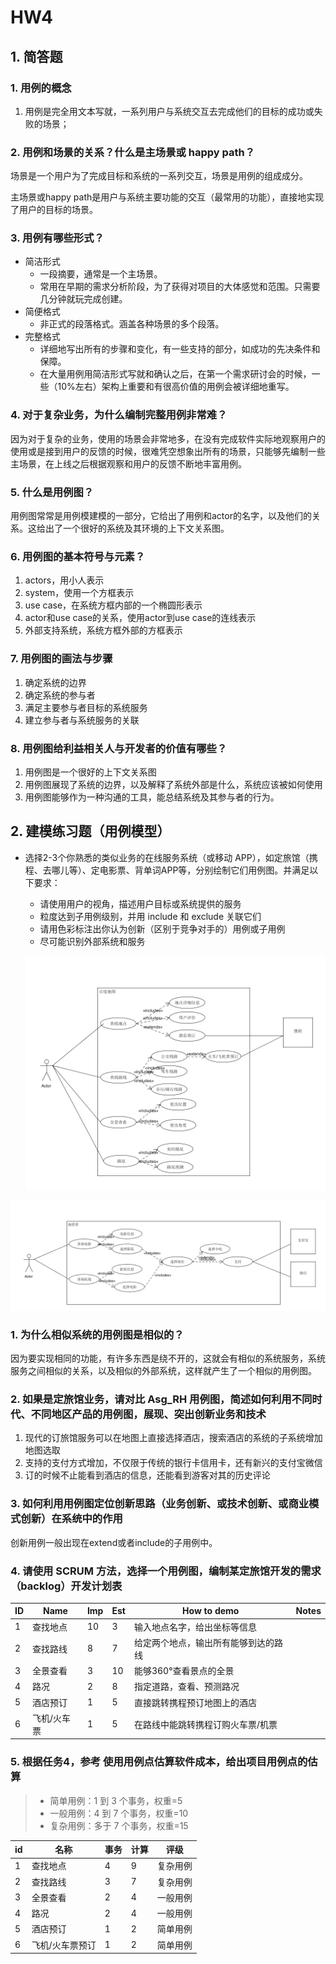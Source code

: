 # HW4

## 1. 简答题

### 1. 用例的概念

1. 用例是完全用文本写就，一系列用户与系统交互去完成他们的目标的成功或失败的场景；

### 2. 用例和场景的关系？什么是主场景或 happy path？

场景是一个用户为了完成目标和系统的一系列交互，场景是用例的组成成分。

主场景或happy path是用户与系统主要功能的交互（最常用的功能），直接地实现了用户的目标的场景。

### 3. 用例有哪些形式？

- 简洁形式
  - 一段摘要，通常是一个主场景。
  - 常用在早期的需求分析阶段，为了获得对项目的大体感觉和范围。只需要几分钟就玩完成创建。
- 简便格式
  - 非正式的段落格式。涵盖各种场景的多个段落。
- 完整格式
  - 详细地写出所有的步骤和变化，有一些支持的部分，如成功的先决条件和保障。
  - 在大量用例用简洁形式写就和确认之后，在第一个需求研讨会的时候，一些（10%左右）架构上重要和有很高价值的用例会被详细地重写。

### 4. 对于复杂业务，为什么编制完整用例非常难？

因为对于复杂的业务，使用的场景会非常地多，在没有完成软件实际地观察用户的使用或是接到用户的反馈的时候，很难凭空想象出所有的场景，只能够先编制一些主场景，在上线之后根据观察和用户的反馈不断地丰富用例。

### 5. 什么是用例图？

用例图常常是用例模建模的一部分，它给出了用例和actor的名字，以及他们的关系。这给出了一个很好的系统及其环境的上下文关系图。 

### 6. 用例图的基本符号与元素？

1. actors，用小人表示
2. system，使用一个方框表示
3. use case，在系统方框内部的一个椭圆形表示
4. actor和use case的关系，使用actor到use case的连线表示
5. 外部支持系统，系统方框外部的方框表示

### 7. 用例图的画法与步骤

1. 确定系统的边界
2. 确定系统的参与者
3. 满足主要参与者目标的系统服务
4. 建立参与者与系统服务的关联

### 8. 用例图给利益相关人与开发者的价值有哪些？

1. 用例图是一个很好的上下文关系图
2. 用例图展现了系统的边界，以及解释了系统外部是什么，系统应该被如何使用
3. 用例图能够作为一种沟通的工具，能总结系统及其参与者的行为。 

## 2. 建模练习题（用例模型） 

- 选择2-3个你熟悉的类似业务的在线服务系统（或移动 APP），如定旅馆（携程、去哪儿等）、定电影票、背单词APP等，分别绘制它们用例图。并满足以下要求： 

  - 请使用用户的视角，描述用户目标或系统提供的服务
  - 粒度达到子用例级别，并用 include 和 exclude 关联它们
  - 请用色彩标注出你认为创新（区别于竞争对手的）用例或子用例
  - 尽可能识别外部系统和服务

  ![百度地图](百度地图用例图.png)

  

![淘票票用例图](淘票票用例图.png)

### 1. 为什么相似系统的用例图是相似的？

因为要实现相同的功能，有许多东西是绕不开的，这就会有相似的系统服务，系统服务之间相似的关系，以及相似的外部系统，这样就产生了一个相似的用例图。

### 2. 如果是定旅馆业务，请对比 Asg_RH 用例图，简述如何利用不同时代、不同地区产品的用例图，展现、突出创新业务和技术

1. 现代的订旅馆服务可以在地图上直接选择酒店，搜索酒店的系统的子系统增加地图选取
2. 支持的支付方式增加，不仅限于传统的银行卡信用卡，还有新兴的支付宝微信
3. 订的时候不止能看到酒店的信息，还能看到游客对其的历史评论

### 3. 如何利用用例图定位创新思路（业务创新、或技术创新、或商业模式创新）在系统中的作用

创新用例一般出现在extend或者include的子用例中。

### 4. 请使用 SCRUM 方法，选择一个用例图，编制某定旅馆开发的需求（backlog）开发计划表

| ID   | Name        | Imp  | Est  | How to demo                          | Notes |
| ---- | ----------- | ---- | ---- | ------------------------------------ | ----- |
| 1    | 查找地点    | 10   | 3    | 输入地点名字，给出坐标等信息         |       |
| 2    | 查找路线    | 8    | 7    | 给定两个地点，输出所有能够到达的路线 |       |
| 3    | 全景查看    | 3    | 10   | 能够360°查看景点的全景               |       |
| 4    | 路况        | 2    | 8    | 指定道路，查看、预测路况             |       |
| 5    | 酒店预订    | 1    | 5    | 直接跳转携程预订地图上的酒店         |       |
| 6    | 飞机/火车票 | 1    | 5    | 在路线中能跳转携程订购火车票/机票    |       |

### 5. 根据任务4，参考 使用用例点估算软件成本，给出项目用例点的估算

>- 简单用例：1 到 3 个事务，权重=5
>- 一般用例：4 到 7 个事务，权重=10
>- 复杂用例：多于 7 个事务，权重=15

| id   | 名称            | 事务 | 计算 | 评级     |
| ---- | --------------- | ---- | ---- | -------- |
| 1    | 查找地点        | 4    | 9    | 复杂用例 |
| 2    | 查找路线        | 3    | 7    | 复杂用例 |
| 3    | 全景查看        | 2    | 4    | 一般用例 |
| 4    | 路况            | 2    | 4    | 一般用例 |
| 5    | 酒店预订        | 1    | 2    | 简单用例 |
| 6    | 飞机/火车票预订 | 1    | 2    | 简单用例 |

